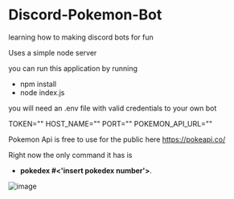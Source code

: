 # Discord-Pokemon-Bot
learning how to making discord bots for fun

Uses a simple node server

you can run this application by running 
 - npm install
 - node index.js
 
 you will need an .env file with valid credentials to your own bot
 
TOKEN=""
HOST_NAME=""
PORT=""
POKEMON_API_URL=""

Pokemon Api is free to use for the public here
https://pokeapi.co/

Right now the only command it has is 
- __pokedex #<'insert pokedex number'>__.

![image](https://user-images.githubusercontent.com/29358827/150720147-282c70b6-4842-46da-ab4e-389725473254.png)
